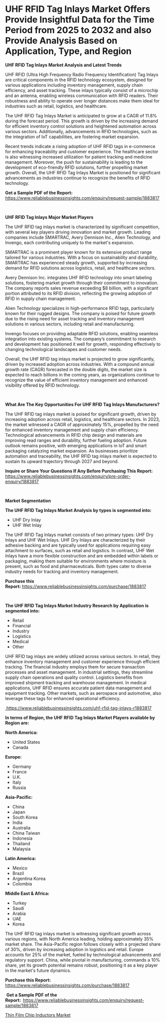 <p><h1>UHF RFID Tag Inlays Market Offers Provide Insightful Data for the Time Period from 2025 to 2032 and also Provide Analysis Based on Application, Type, and Region</h1></p><p><strong>UHF RFID Tag Inlays Market Analysis and Latest Trends</strong></p>
<p><p>UHF RFID (Ultra High Frequency Radio Frequency Identification) Tag Inlays are critical components in the RFID technology ecosystem, designed for various applications including inventory management, supply chain efficiency, and asset tracking. These inlays typically consist of a microchip and an antenna, enabling wireless communication with RFID readers. Their robustness and ability to operate over longer distances make them ideal for industries such as retail, logistics, and healthcare.</p><p>The UHF RFID Tag Inlays Market is anticipated to grow at a CAGR of 11.8% during the forecast period. This growth is driven by the increasing demand for efficient inventory control solutions and heightened automation across various sectors. Additionally, advancements in RFID technologies, such as the integration of IoT capabilities, are fostering market expansion. </p><p>Recent trends indicate a rising adoption of UHF RFID tags in e-commerce for enhancing traceability and customer experience. The healthcare sector is also witnessing increased utilization for patient tracking and medicine management. Moreover, the push for sustainability is leading to the development of eco-friendly RFID solutions, further propelling market growth. Overall, the UHF RFID Tag Inlays Market is positioned for significant advancements as industries continue to recognize the benefits of RFID technology.</p></p>
<p><strong>Get a Sample PDF of the Report:&nbsp;</strong> <a href="https://www.reliablebusinessinsights.com/enquiry/request-sample/1883817?utm_campaign=2286&utm_medium=2&utm_source=Github&utm_content=ia&utm_term=13022025&utm_id=uhf-rfid-tag-inlays">https://www.reliablebusinessinsights.com/enquiry/request-sample/1883817</a></p>
<p>&nbsp;</p>
<p><strong>UHF RFID Tag Inlays Major Market Players</strong></p>
<p><p>The UHF RFID tag inlays market is characterized by significant competition, with several key players driving innovation and market growth. Leading companies include SMARTRAC, Avery Dennison Inc., Alien Technology, and Invengo, each contributing uniquely to the market's expansion.</p><p>SMARTRAC is a prominent player known for its extensive product range tailored for various industries. With a focus on sustainability and durability, SMARTRAC has experienced steady growth, supported by increasing demand for RFID solutions across logistics, retail, and healthcare sectors.</p><p>Avery Dennison Inc. integrates UHF RFID technology into smart labeling solutions, fostering market growth through their commitment to innovation. The company reports sales revenue exceeding $8 billion, with a significant portion attributed to its RFID division, reflecting the growing adoption of RFID in supply chain management.</p><p>Alien Technology specializes in high-performance RFID tags, particularly known for their rugged designs. The company is poised for future growth due to the rising need for asset tracking and inventory management solutions in various sectors, including retail and manufacturing.</p><p>Invengo focuses on providing adaptable RFID solutions, enabling seamless integration into existing systems. The company’s commitment to research and development has positioned it well for growth, responding effectively to changing technological landscapes and customer needs.</p><p>Overall, the UHF RFID tag inlays market is projected to grow significantly, driven by increased adoption across industries. With a compound annual growth rate (CAGR) forecasted in the double digits, the market size is expected to reach billions in the coming years, as organizations continue to recognize the value of efficient inventory management and enhanced visibility offered by RFID technology.</p></p>
<p>&nbsp;</p>
<p><strong>What Are The Key Opportunities For UHF RFID Tag Inlays Manufacturers?</strong></p>
<p><p>The UHF RFID tag inlays market is poised for significant growth, driven by increasing adoption across retail, logistics, and healthcare sectors. In 2023, the market witnessed a CAGR of approximately 15%, propelled by the need for enhanced inventory management and supply chain efficiency. Technological advancements in RFID chip design and materials are improving read ranges and durability, further fueling adoption. Future outlook remains positive, with emerging applications in IoT and smart packaging catalyzing market expansion. As businesses prioritize automation and traceability, the UHF RFID tag inlays market is expected to sustain its upward trajectory through 2027 and beyond.</p></p>
<p><strong>Inquire or Share Your Questions If Any Before Purchasing This Report:</strong> <a href="https://www.reliablebusinessinsights.com/enquiry/pre-order-enquiry/1883817?utm_campaign=2286&utm_medium=2&utm_source=Github&utm_content=ia&utm_term=13022025&utm_id=uhf-rfid-tag-inlays">https://www.reliablebusinessinsights.com/enquiry/pre-order-enquiry/1883817</a></p>
<p>&nbsp;</p>
<p><strong>Market Segmentation</strong></p>
<p><strong>The UHF RFID Tag Inlays Market Analysis by types is segmented into:</strong></p>
<p><ul><li>UHF Dry Inlay</li><li>UHF Wet Inlay</li></ul></p>
<p><p>The UHF RFID Tag Inlays market consists of two primary types: UHF Dry Inlays and UHF Wet Inlays. UHF Dry Inlays are characterized by their adhesive backing and are typically used for applications requiring easy attachment to surfaces, such as retail and logistics. In contrast, UHF Wet Inlays have a more flexible construction and are embedded within labels or packaging, making them suitable for environments where moisture is present, such as food and pharmaceuticals. Both types cater to diverse industry needs for tracking and inventory management.</p></p>
<p><strong>Purchase this Report:&nbsp;</strong><a href="https://www.reliablebusinessinsights.com/purchase/1883817?utm_campaign=2286&utm_medium=2&utm_source=Github&utm_content=ia&utm_term=13022025&utm_id=uhf-rfid-tag-inlays">https://www.reliablebusinessinsights.com/purchase/1883817</a></p>
<p>&nbsp;</p>
<p><strong>The UHF RFID Tag Inlays Market Industry Research by Application is segmented into:</strong></p>
<p><ul><li>Retail</li><li>Financial</li><li>Industry</li><li>Logistics</li><li>Medical</li><li>Other</li></ul></p>
<p><p>UHF RFID tag inlays are widely utilized across various sectors. In retail, they enhance inventory management and customer experience through efficient tracking. The financial industry employs them for secure transaction processes and asset management. In industrial settings, they streamline supply chain operations and quality control. Logistics benefits from improved shipment tracking and warehouse management. In medical applications, UHF RFID ensures accurate patient data management and equipment tracking. Other markets, such as aerospace and automotive, also leverage these tags for enhanced operational efficiency.</p></p>
<p><a href="https://www.reliablebusinessinsights.com/uhf-rfid-tag-inlays-r1883817?utm_campaign=2286&utm_medium=2&utm_source=Github&utm_content=ia&utm_term=13022025&utm_id=uhf-rfid-tag-inlays">&nbsp;https://www.reliablebusinessinsights.com/uhf-rfid-tag-inlays-r1883817</a></p>
<p><strong>In terms of Region, the UHF RFID Tag Inlays Market Players available by Region are:</strong></p>
<p>
    <p> <strong> North America: </strong>
        <ul>
            <li>United States</li>
            <li>Canada</li>
        </ul>
        </p> 
    <p> <strong> Europe: </strong>
        <ul>
            <li>Germany</li>
            <li>France</li>
            <li>U.K.</li>
            <li>Italy</li>
            <li>Russia</li>
        </ul>
        </p> 
    <p> <strong> Asia-Pacific: </strong>
        <ul>
            <li>China</li>
            <li>Japan</li>
            <li>South Korea</li>
            <li>India</li>
            <li>Australia</li>
            <li>China Taiwan</li>
            <li>Indonesia</li>
            <li>Thailand</li>
            <li>Malaysia</li>
        </ul>
        </p> 
    <p> <strong> Latin America: </strong>
        <ul>
            <li>Mexico</li>
            <li>Brazil</li>
            <li>Argentina Korea</li>
            <li>Colombia</li>
        </ul>
        </p> 
    <p> <strong> Middle East & Africa: </strong>
        <ul>
            <li>Turkey</li>
            <li>Saudi</li>
            <li>Arabia</li>
            <li>UAE</li>
            <li>Korea</li>
        </ul>
    </p>
    </p>
<p><p>The UHF RFID tag inlays market is witnessing significant growth across various regions, with North America leading, holding approximately 35% market share. The Asia-Pacific region follows closely with a projected share of 30%, driven by increasing adoption in logistics and retail. Europe accounts for 25% of the market, fueled by technological advancements and regulatory support. China, while pivotal in manufacturing, commands a 10% share, yet its growth potential remains robust, positioning it as a key player in the market's future dynamics.</p></p>
<p><strong>Purchase this Report: </strong><a href="https://www.reliablebusinessinsights.com/purchase/1883817?utm_campaign=2286&utm_medium=2&utm_source=Github&utm_content=ia&utm_term=13022025&utm_id=uhf-rfid-tag-inlays">https://www.reliablebusinessinsights.com/purchase/1883817</a></p>
<p>&nbsp;<strong>Get a Sample PDF of the Report:&nbsp;&nbsp;</strong><a href="https://www.reliablebusinessinsights.com/enquiry/request-sample/1883817?utm_campaign=2286&utm_medium=2&utm_source=Github&utm_content=ia&utm_term=13022025&utm_id=uhf-rfid-tag-inlays">https://www.reliablebusinessinsights.com/enquiry/request-sample/1883817</a></p>
<p><strong></strong></p>
<p><p><a href="https://github.com/triattwood9919/Market-Research-Report-List-1/blob/main/thin-film-chip-inductors-market.md?utm_campaign=2286&utm_medium=2&utm_source=Github&utm_content=ia&utm_term=13022025&utm_id=uhf-rfid-tag-inlays">Thin Film Chip Inductors Market</a></p></p>